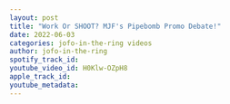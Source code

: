 ```yaml
---
layout: post
title: "Work Or SHOOT? MJF's Pipebomb Promo Debate!"
date: 2022-06-03
categories: jofo-in-the-ring videos
author: jofo-in-the-ring
spotify_track_id: 
youtube_video_id: H0Klw-OZpH8
apple_track_id: 
youtube_metadata: 
---
```

